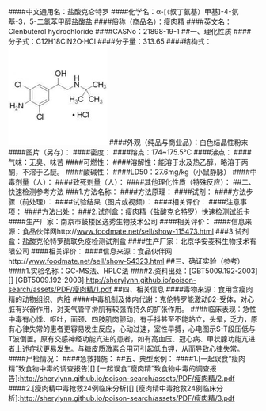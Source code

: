 ####中文通用名：盐酸克仑特罗
####化学名：α-[（叔丁氨基）甲基]-4-氨基-3，5-二氯苯甲醇盐酸盐
####俗称（商品名）：瘦肉精
####英文名：Clenbuterol hydrochloride
####CASNo：21898-19-1
##一、理化性质
####分子式：C12H18ClN2O·HCl
####分子量：313.65
####结构式：![结构式](./assets/duwu/瘦肉精/@0结构式.jpg)
####外观（纯品与商业品）：白色结晶性粉末
####图片（另存）：
####密度：
####熔点：174~175.5°C
####沸点：
####气味：无臭、味苦
####可燃性：
####溶解性：能溶于水及热乙醇，略溶于丙酮，不溶于乙醚。
####酸碱性：
####LD50：27.6mg/kg（小鼠静脉）
####中毒剂量（人）：
####致死剂量（人）：
####其他理化性质（特殊反应）：
##二、快速检测参考方法
###1.方法名称：
####方法原理：
####试剂：
####方法步骤（前处理）：
####试验结果（图片或视频）：
####相关评价：
####注意事项：
####方法出处：
###2.试剂盒：瘦肉精（盐酸克仑特罗）快速检测试纸卡
####生产厂家：南京市鼓楼区逸秀生物技术公司
####相关评价：
####信息来源：食品伙伴网http://www.foodmate.net/sell/show-115473.html
###3.试剂盒：盐酸克伦特罗酶联免疫检测试剂盒
####生产厂家：北京华安麦科生物技术有限公司
####相关评价：
####信息来源：食品伙伴网http://www.foodmate.net/sell/show-54323.html
##三、确证实验（参考）
####1.实验名称：GC-MS法、HPLC法
####2.资料出处：[GBT5009.192-2003][]
[GBT5009.192-2003]:http://sherylynn.github.io/poison-search/assets/PDF/瘦肉精/1.pdf
##四、相关信息
####毒物来源：食用含瘦肉精的动物组织、内脏
####中毒机制及体内代谢：克伦特罗能激动β2-受体，对心脏有兴奋作用，对支气管平滑肌有较强而持久的扩张作用。
####临床表现：急性中毒有心悸、呕吐，面颈、四肢肌肉颤动，有手抖甚至不能站立，头晕，乏力，原有心律失常的患者更容易发生反应，心动过速，室性早搏，心电图示S-T段压低与T波倒置。原有交感神经功能亢进的患者，如有高血压、冠心病、甲状腺功能亢进者上述症状更易发生。与糖皮质激素合用可引起低血钾，从而导致心律失常。
####尸检情况：
####急救措施：
##五、典型案例：
####1.[一起误食“瘦肉精”致食物中毒的调查报告][]
[一起误食“瘦肉精”致食物中毒的调查报告]:http://sherylynn.github.io/poison-search/assets/PDF/瘦肉精/2.pdf
####2.[瘦肉精中毒抢救24例临床分析][]
[瘦肉精中毒抢救24例临床分析]:http://sherylynn.github.io/poison-search/assets/PDF/瘦肉精/3.pdf 
